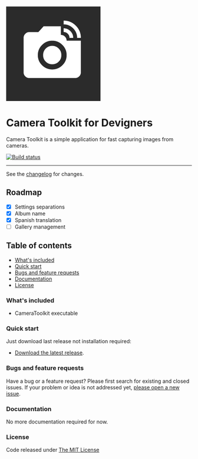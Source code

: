 ![logo](https://raw.githubusercontent.com/ennerperez/camera-toolkit/master/.editoricon.png)

# Camera Toolkit for Devigners

Camera Toolkit is a simple application for fast capturing images from cameras.

[![Build status](https://ci.appveyor.com/api/projects/status/59jrgu2cvdorne9u?svg=true)](https://ci.appveyor.com/project/ennerperez/camera-toolkit)

---------------------------------------

See the [changelog](CHANGELOG.md) for changes.

## Roadmap

- [x] Settings separations
- [x] Album name
- [x] Spanish translation
- [ ] Gallery management

## Table of contents

* [What's included](#whats-included)
* [Quick start](#quick-start)
* [Bugs and feature requests](#bugs-and-feature-requests)
* [Documentation](#documentation)
* [License](#license)

### What's included

- CameraToolkit executable

### Quick start

Just download last release not installation required:

* [Download the latest release](https://github.com/ennerperez/camera-toolkit/releases/).

### Bugs and feature requests

Have a bug or a feature request? Please first search for existing and closed issues. If your problem or idea is not addressed yet, [please open a new issue](https://github.com/ennerperez/camera-toolkit/issues/new).

### Documentation

No more documentation required for now.

### License

Code released under [The MIT License](LICENSE)